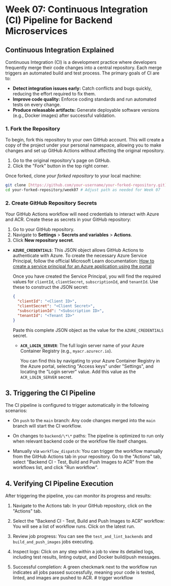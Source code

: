 # Week 07: Continuous Integration (CI) Pipeline for Backend Microservices

## Continuous Integration Explained

Continuous Integration (CI) is a development practice where developers frequently merge their code changes into a central repository. Each merge triggers an automated build and test process. The primary goals of CI are to:

- **Detect integration issues early:** Catch conflicts and bugs quickly, reducing the effort required to fix them.
- **Improve code quality:** Enforce coding standards and run automated tests on every change.
- **Produce releasable artifacts:** Generate deployable software versions (e.g., Docker images) after successful validation.

### 1. Fork the Repository

To begin, fork this repository to your own GitHub account. This will create a copy of the project under your personal namespace, allowing you to make changes and set up GitHub Actions without affecting the original repository.

1.  Go to the original repository's page on GitHub.
2.  Click the "Fork" button in the top right corner.

Once forked, clone _your forked repository_ to your local machine:

```bash
git clone [https://github.com/your-username/your-forked-repository.git](https://github.com/your-username/your-forked-repository.git) # Replace with your actual forked repo URL
cd your-forked-repository/week07 # Adjust path as needed for Week 07
```

### 2. Create GitHub Repository Secrets

Your GitHub Actions workflow will need credentials to interact with Azure and ACR. Create these as secrets in your GitHub repository:

1.  Go to your GitHub repository.
2.  Navigate to **Settings** > **Secrets and variables** > **Actions**.
3.  Click **New repository secret**.

- **`AZURE_CREDENTIALS`**: This JSON object allows GitHub Actions to authenticate with Azure.
  To create the necessary Azure Service Principal, follow the official Microsoft Learn documentation:
  [How to create a service principal for an Azure application using the portal](https://learn.microsoft.com/en-us/entra/identity-platform/howto-create-service-principal-portal#register-an-application-with-microsoft-entra-id-and-create-a-service-principal)

  Once you have created the Service Principal, you will find the required values for `clientId`, `clientSecret`, `subscriptionId`, and `tenantId`. Use these to construct the JSON secret:

  ```json
  {
    "clientId": "<Client ID>",
    "clientSecret": "<Client Secret>",
    "subscriptionId": "<Subscription ID>",
    "tenantId": "<Tenant ID>"
  }
  ```

  Paste this complete JSON object as the value for the `AZURE_CREDENTIALS` secret.

  - **`ACR_LOGIN_SERVER`**: The full login server name of your Azure Container Registry (e.g., `myacr.azurecr.io`).

    You can find this by navigating to your Azure Container Registry in the Azure portal, selecting "Access keys" under "Settings", and locating the "Login server" value. Add this value as the `ACR_LOGIN_SERVER` secret.

## 3. Triggering the CI Pipeline

The CI pipeline is configured to trigger automatically in the following scenarios:

- On `push` to the `main` branch: Any code changes merged into the `main` branch will start the CI workflow.

- On changes to `backend/\*\*` paths: The pipeline is optimized to run only when relevant backend code or the workflow file itself changes.

- Manually via `workflow_dispatch`: You can trigger the workflow manually from the GitHub Actions tab in your repository. Go to the "Actions" tab, select "Backend CI - Test, Build and Push Images to ACR" from the workflows list, and click "Run workflow".

## 4. Verifying CI Pipeline Execution

After triggering the pipeline, you can monitor its progress and results:

1. Navigate to the Actions tab: In your GitHub repository, click on the "Actions" tab.

2. Select the "Backend CI - Test, Build and Push Images to ACR" workflow: You will see a list of workflow runs. Click on the latest run.

3. Review job progress: You can see the `test_and_lint_backends` and `build_and_push_images` jobs executing.

4. Inspect logs: Click on any step within a job to view its detailed logs, including test results, linting output, and Docker build/push messages.

5. Successful completion: A green checkmark next to the workflow run indicates all jobs passed successfully, meaning your code is tested, linted, and images are pushed to ACR.
#   t r i g g e r   w o r k f l o w  
 